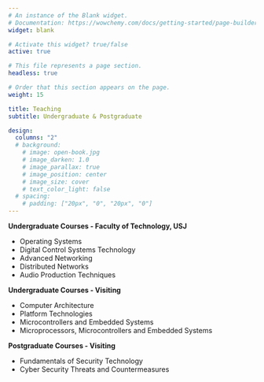 ```yaml
---
# An instance of the Blank widget.
# Documentation: https://wowchemy.com/docs/getting-started/page-builder/
widget: blank

# Activate this widget? true/false
active: true

# This file represents a page section.
headless: true

# Order that this section appears on the page.
weight: 15

title: Teaching
subtitle: Undergraduate & Postgraduate

design:
  columns: "2"
  # background:
    # image: open-book.jpg
    # image_darken: 1.0
    # image_parallax: true
    # image_position: center
    # image_size: cover
    # text_color_light: false
  # spacing:
    # padding: ["20px", "0", "20px", "0"]
---
```


**Undergraduate Courses - Faculty of Technology, USJ**

- Operating Systems
- Digital Control Systems Technology
- Advanced Networking
- Distributed Networks
- Audio Production Techniques

**Undergraduate Courses - Visiting**

- Computer Architecture
- Platform Technologies
- Microcontrollers and Embedded Systems
- Microprocessors, Microcontrollers and Embedded Systems

**Postgraduate Courses - Visiting**

- Fundamentals of Security Technology
- Cyber Security Threats and Countermeasures


